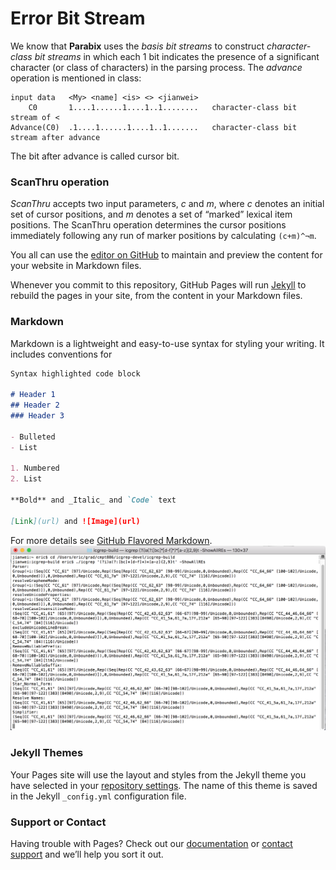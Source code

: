 # Error Bit Stream

We know that **Parabix** uses the *basis bit streams* to construct *character-class bit streams* in which each 1 bit indicates the presence of a significant character (or class of characters) in the parsing process. The *advance* operation is mentioned in class:

```
input data   <My> <name] <is> <> <jianwei>
    C0       1....1......1....1..1........   character-class bit stream of <
Advance(C0)  .1....1......1....1..1.......   character-class bit stream after advance
```
The bit after advance is called cursor bit.

### ScanThru operation
*ScanThru* accepts two input parameters, *c* and *m*, where *c* denotes an initial set of cursor positions, and *m* denotes a set of “marked” lexical item positions. The ScanThru operation determines the cursor positions immediately following any run of marker positions by calculating `(c+m)^¬m`.

You all can use the [editor on GitHub](https://github.com/lijianweizhuwei/jianweiCMPT886/edit/master/index.md) to maintain and preview the content for your website in Markdown files.

Whenever you commit to this repository, GitHub Pages will run [Jekyll](https://jekyllrb.com/) to rebuild the pages in your site, from the content in your Markdown files.

### Markdown

Markdown is a lightweight and easy-to-use syntax for styling your writing. It includes conventions for

```markdown
Syntax highlighted code block

# Header 1
## Header 2
### Header 3

- Bulleted
- List

1. Numbered
2. List

**Bold** and _Italic_ and `Code` text

[Link](url) and ![Image](url)
```

For more details see [GitHub Flavored Markdown](https://guides.github.com/features/mastering-markdown/).
![Image](./image/1111111111.png)

### Jekyll Themes

Your Pages site will use the layout and styles from the Jekyll theme you have selected in your [repository settings](https://github.com/lijianweizhuwei/jianweiCMPT886/settings). The name of this theme is saved in the Jekyll `_config.yml` configuration file.

### Support or Contact

Having trouble with Pages? Check out our [documentation](https://help.github.com/categories/github-pages-basics/) or [contact support](https://github.com/contact) and we’ll help you sort it out.

